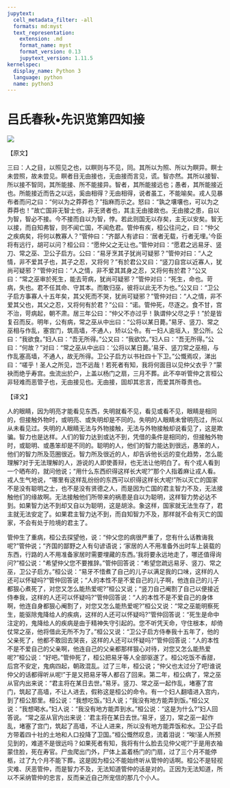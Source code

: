 ```yaml
---
jupytext:
  cell_metadata_filter: -all
  formats: md:myst
  text_representation:
    extension: .md
    format_name: myst
    format_version: 0.13
    jupytext_version: 1.11.5
kernelspec:
  display_name: Python 3
  language: python
  name: python3
---
```

# 吕氏春秋&#8226;先识览第四知接

![](image/cover.jpg)

【原文】

三曰：人之目，以照见之也，以瞑则与不见，同。其所以为照、所以为瞑异。瞑士未尝照，故未尝见。瞑者目无由接也，无由接而言见，谎。智亦然。其所以接智、所以接不智同，其所能接、所不能接异。智者，其所能接远也；愚者，其所能接近也。所能接近而告之以远，奚由相得？无由相得，说者虽工，不能喻矣。戎人见暴布者而问之曰：“何以为之莽莽也？”指麻而示之。怒曰：“孰之壤壤也，可以为之莽莽也！”故亡国非无智士也，非无贤者也，其主无由接故也。无由接之患，自以为智，智必不接。今不接而自以为智，悖。若此则国无以存矣，主无以安矣。智无以接，而自知弗智，则不闻亡国，不闻危君。管仲有疾，桓公往问之，曰：“仲父之疾病矣，将何以教寡人？”管仲曰：“齐鄙人有谚曰：‘居者无载，行者无埋。’今臣将有远行，胡可以问？桓公曰：“愿仲父之无让也。”管仲对曰：“愿君之远易牙、竖刀、常之巫、卫公子启方。公曰：“易牙烹其子犹尚可疑邪？”管仲对曰：“人之情，非不爱其子也，其子之忍，又将何？”有於君公又曰：“竖刀自宫以近寡人，犹尚可疑邪？”管仲对曰：“人之情，非不爱其其身之忍，又将何有於君？”公又曰：“常之巫审於死生，能去苛病，犹尚可疑邪？”管仲对曰：“死生，命也。苛病，失也。君不任其命、守其本。而敢归巫，彼将以此无不为也。”公又曰：“卫公子启方事寡人十五年矣，其父死而不哭，犹尚可疑邪？”管仲对曰：“人之情，非不爱其父也，其父之忍，又将何有於君？”公曰：“诺。管仲死，尽逐之。食不甘，宫不治，苛病起，朝不肃。居三年公曰：“仲父不亦过乎！孰谓仲父尽之乎！”於是皆复召而反。明年，公有病，常之巫从中出曰：“公将以某日薨。”易牙、竖刀、常之巫相与作乱，塞宫门，筑高墙，不通人，矫以公令。有一妇人逾垣入，至公所。公曰：“我欲食。”妇人曰：“吾无所得。”公又曰：“我欲饮。”妇人曰：“吾无所得。”公曰：“何故？”对曰：“常之巫从中出曰：‘公将以某日薨。’易牙、竖刀常之巫相，与作乱塞高墙，不通人，故无所得。卫公子启方以书社四十下卫。”公慨焉叹，涕出曰：“嗟乎！圣人之所见，岂不远哉！若死者有知，我将何面目以见仲父衣乎？”蒙袂而绝乎寿宫。虫流出於户，上盖以杨门之扇，三月不葬。此不卒听管仲之言桓公非轻难而恶管子也，无由接见也。无由接，固却其忠言，而爱其所尊贵也。

【译文】

人的眼睛，因为明亮才能看见东西，失明就看不见，看见或看不见，眼睛是相同的，但接触外物时，或明亮、或失明却是不同的。失明的人眼睛未曾明亮过，所以从未看见过。失明的人眼睛无法与外物接触，无法与外物接触却说看见了，这是欺骗。智力也是达样。人们的智力达到或达不到，凭借的条件是相同的，但接触外物时，或聪明、或愚笨却是不同的。聪明的人，他们的智力能达到很远，愚笨的人，他们的智力所及范圈很近。智力所及很近的人，却告诉他长远的变化趋势，怎么能理解?对于无法理解的人，游说的人即使善辩，也无法让他明白了。有个戎人看到一个晒布的，就问他说；“用什么东西织得这样长大呢?”那个人指着麻让戎人看。戎人生气地说，“哪里有这样乱纷纷的东西可以织得这样长大呢!”所以灭亡的国家不是没有聪明之士，也不是没有贤德之人，而是因为亡国的君主智力不及，无法接触他们的缘故啊。无法接触他们所带来的祸患是自以为聪明，这样智力势必达不到。如果智力达不到却又自以为聪明，这是胡涂。象这样，国家就无法生存了，君主就无法安定了。如果君主智力达不到，而自知智力不及，那样就不会有灭亡的国家，不会有处于险境的君主了。

管仲生了重病，桓公去探望他，说：“仲父您的病很严重了，您有什么话教诲我呢?”管仲说；“齐国的鄙野之人有句谚语说；‘家居的人不用准备外出时车上装载的东西，行路的人不用准备家居时需要埋藏的东西。’我将要永远地走了，哪还值得询问?”桓公说：”希望仲父您不要推辞。”管仲回答说：“希望您疏远易牙、竖刀、常之巫，卫公子启方。”桓公说：“易牙不惜煮了自己的儿子以满足我的口味，这样的人还可以怀疑吗?”管仲回答说；“人的本性不是不爱自己的儿子啊，他连自己的儿子都狠心煮死了，对您又怎么能热爱呢?”桓公又说；“竖刀自己阉割了自己以便接近侍奉我，这样的人还可以怀疑吗?”管仲回答说：“人的本性不是不爱自己的身体啊，他连自身都狠心阉割了，对您又怎么能热爱呢?”桓公又说：“常之巫能明察死生，能驱除鬼降给人的疾病，这样的人还可以怀疑吗?”管仲回答说：“死生是命中注定的，鬼降给人的疾病是由于精神失守引起的。您不听凭天命，守住根本，却倚仗常之巫，他将借此无所不为了。”桓公又说：“卫公子启方侍奉我十五年了，他的父亲死了，他都不敢回去哭丧，这样的人还可以怀疑吗?”管仲回答说：“人的本性不是不爱自己的父亲啊，他连自己的父亲都那样狠心对待，对您又怎么能热爱呢?”桓公说：“好吧。”管仲死了，桓公把易牙等人全部驱遂了。桓公吃饭不香甜，后宫不安定，鬼病四起，朝政混乱。过了三年，桓公说；“仲父也太过分了吧!谁说仲父的话都得听从呢!”于是又把易牙等人都召了回来。第二年，桓公病了，常之巫从官内出来说：“君主将在某日去世。”易牙。竖刀、常之巫一起作乱，堵塞了宫门，筑起了高墙，不让人进去，假称这是桓公的命令。有一个妇人翻墙进入宫内，到了桓公那里。桓公说：“我想吃饭。”妇人说；“我没有地方能弄到饭。”桓公又说：“我想喝水。”妇人说：“我没有地方能弄到水。”桓公说：“这是为什么?”妇人回答说。“常之巫从官内出来说：‘君主将在某日去世。’易牙，竖刀，常之巫一起作乱，堵塞了宫门，筑起了高墙，不让人进来，所以没有地方能弄饭和水。卫公子启方带着四十社的土地和人口投降了卫国。”桓公慨然叹息，流着泪说：“唉!圣人所预见到的，难道不是很远吗？如果死者有知，我将有什么脸去见仲父呢?”于是用衣袖蒙住脸，死在寿官。尸虫爬出门外，尸体上盖着杨门的门扇，过了三个月不能停柩，过了九个月不能下葬。这是因为桓公不能始终听从管忡的话啊。桓公不是轻视灾难、厌恶管仲，而是智力不及，无法知道管仲的话是对的。正因为无法知道，所以不采纳管仲的忠言，反而亲近自己所宠信的那几个小人。



